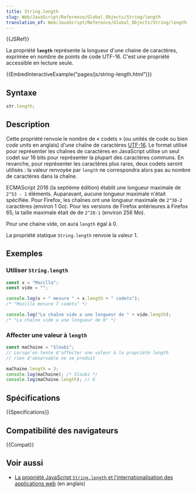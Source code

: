 ```yaml
---
title: String.length
slug: Web/JavaScript/Reference/Global_Objects/String/length
translation_of: Web/JavaScript/Reference/Global_Objects/String/length
---
```


{{JSRef}}

La propriété **`length`** représente la longueur d'une chaine de caractères, exprimée en nombre de points de code UTF-16. C'est une propriété accessible en lecture seule.

{{EmbedInteractiveExample("pages/js/string-length.html")}}

## Syntaxe

```js
str.length;
```

## Description

Cette propriété renvoie le nombre de « codets » (ou unités de code ou bien _code units_ en anglais) d'une chaîne de caractères [UTF-16](https://fr.wikipedia.org/wiki/UTF-16). Le format utilisé pour représenter les chaînes de caractères en JavaScript utilise un seul codet sur 16 bits pour représenter la plupart des caractères communs. En revanche, pour représenter les caractères plus rares, deux codets seront utilisés : la valeur renvoyée par `length` ne correspondra alors pas au nombre de caractères dans la chaîne.

ECMAScript 2016 (la septième édition) établit une longueur maximale de `2^53 - 1` éléments. Auparavant, aucune longueur maximale n'était spécifiée. Pour Firefox, les chaînes ont une longueur maximale de `2^30-2` caractères (environ 1 Go). Pour les versions de Firefox antérieures à Firefox 65, la taille maximale était de de `2^28-1` (environ 256 Mo).

Pour une chaine vide, on aura `length` égal à 0.

La propriété statique `String.length` renvoie la valeur 1.

## Exemples

### Utiliser `String.length`

```js
const x = "Mozilla";
const vide = "";

console.log(x + " mesure " + x.length + " codets");
/* "Mozilla mesure 7 codets" */

console.log("La chaîne vide a une longueur de " + vide.length);
/* "La chaîne vide a une longueur de 0" */
```

### Affecter une valeur à `length`

```js
const maChaine = "Sloubi";
// Lorsqu'on tente d'affecter une valeur à la propriété length
// rien d'observable ne se produit

maChaine.length = 3;
console.log(maChaine); /* Sloubi */
console.log(maChaine.length); // 6
```

## Spécifications

{{Specifications}}

## Compatibilité des navigateurs

{{Compat}}

## Voir aussi

- [La propriété JavaScript `String.length` et l'internationalisation des applications web](http://developer.teradata.com/blog/jasonstrimpel/2011/11/javascript-string-length-and-internationalizing-web-applications) (en anglais)
